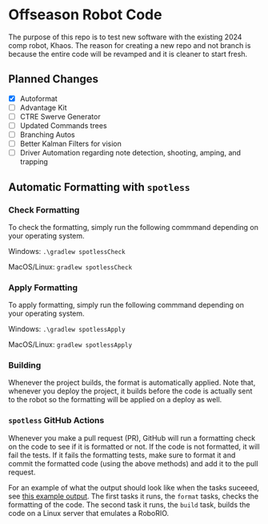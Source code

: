 # Offseason Robot Code
The purpose of this repo is to test new software with the existing 2024 comp robot, Khaos. The reason for creating a new repo and not branch is because the entire code will be revamped and it is cleaner to start fresh.

## Planned Changes
- [x] Autoformat
- [ ] Advantage Kit
- [ ] CTRE Swerve Generator
- [ ] Updated Commands trees
- [ ] Branching Autos
- [ ] Better Kalman Filters for vision
- [ ] Driver Automation regarding note detection, shooting, amping, and trapping

## Automatic Formatting with `spotless`

### Check Formatting

To check the formatting, simply run the following commmand
depending on your operating system.

Windows: `.\gradlew spotlessCheck`

MacOS/Linux: `gradlew spotlessCheck`

### Apply Formatting

To apply formatting, simply run the following commmand
depending on your operating system.

Windows: `.\gradlew spotlessApply`

MacOS/Linux: `gradlew spotlessApply`

### Building

Whenever the project builds, the format is automatically applied.
Note that, whenever you deploy the project, it builds before the code is actually sent to the robot so the formatting will be applied on a deploy as well.

### `spotless` GitHub Actions

Whenever you make a pull request (PR), GitHub will run a formatting check on the code to see if it is formatted or not.
If the code is not formatted, it will fail the tests. If it fails 
the formatting tests, make sure to format it and commit the 
formatted code (using the above methods) and add it to the pull 
request.

For an example of what the output should look like when the tasks
suceeed, see [this example output](https://github.com/Robohawks-346-Programming/Team346_2024_Offseason/actions/runs/9192787141).
The first tasks it runs, the `format` tasks, checks the formatting
of the code. The second task it runs, the `build` task, builds the code on a Linux server that emulates a RoboRIO.
